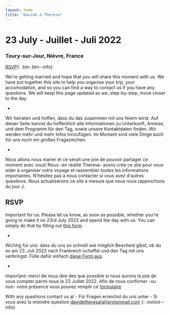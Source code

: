 ```yaml
---
layout: home
title: "Davide & Theresa"
---
```

# 23 July - Juillet - Juli 2022
### Toury-sur-Jour, Nièvre, France

[RSVP](rsvp.md){: .btn .btn--info}

We're getting married and hope that you will share this moment with us.
We have put together this site to help you organise your trip, your accomodation, and so you can find a way to contact us if you have any questions.
We will keep this page updated as we, step-by-step, move closer to the day. 

-

Wir heiraten und hoffen, dass du das zusammen mit uns feiern wirst.
Auf dieser Seite kannst du hoffentlich alle Informationen zu Unterkunft, Anreise, und dem Programm für den Tag, sowie unsere Kontaktdaten finden.
Wir werden mehr und mehr Infos hinzufügen. Im Moment sind viele Dinge auch für uns noch ein großes Fragezeichen.

-

Nous allons nous marier et ce serait une joie de pouvoir partager ce moment avec vous!
Nous -en réalité Theresa- avons crée ce site pour vous aider à organiser votre voyage et rassembler toutes les informations importantes. N'hésitez pas à nous contacter si vous avez d'autres questions.
Nous actualiserons ce site à mesure que nous nous rapprochons du jour J.

## RSVP

Important for us: Please let us know, as soon as possible, whether you're going to make it on 23rd July 2022 and spend the day with us. You can simply do that by filling out [this form](rsvp.md)

-

Wichtig für uns: dass du uns so schnell wie möglich Bescheid gibst, ob du es am 23. Juli 2022 nach Frankreich schaffst und den Tag mit uns verbringst. Fülle dafür einfach [diese Form aus](rsvp.md).

-

Important: merci de nous dire des que possible si nous aurons la joie de vous compter parmi nous le 23 Juillet 2022. Afin de nous confirmer -ou non- votre présence vous pouvez remplir ce [formulaire](rsvp.md)

With any questions contact us at - Für Fragen erreichst du uns unter - Si vous avez la moindre question
[davidetheresa[at]protonmail.com](mailto:davidetheresa@protonmail.com)
{: .notice--info}

